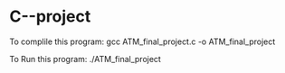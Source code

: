 # C--project

To complile this program:
gcc ATM_final_project.c -o ATM_final_project

To Run this program:
./ATM_final_project
